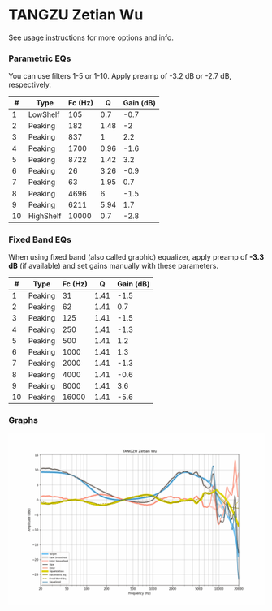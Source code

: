# TANGZU Zetian Wu
See [usage instructions](https://github.com/jaakkopasanen/AutoEq#usage) for more options and info.

### Parametric EQs
You can use filters 1-5 or 1-10. Apply preamp of -3.2 dB or -2.7 dB, respectively.

|   # | Type      |   Fc (Hz) |    Q |   Gain (dB) |
|-----|-----------|-----------|------|-------------|
|   1 | LowShelf  |       105 | 0.7  |        -0.7 |
|   2 | Peaking   |       182 | 1.48 |        -2   |
|   3 | Peaking   |       837 | 1    |         2.2 |
|   4 | Peaking   |      1700 | 0.96 |        -1.6 |
|   5 | Peaking   |      8722 | 1.42 |         3.2 |
|   6 | Peaking   |        26 | 3.26 |        -0.9 |
|   7 | Peaking   |        63 | 1.95 |         0.7 |
|   8 | Peaking   |      4696 | 6    |        -1.5 |
|   9 | Peaking   |      6211 | 5.94 |         1.7 |
|  10 | HighShelf |     10000 | 0.7  |        -2.8 |

### Fixed Band EQs
When using fixed band (also called graphic) equalizer, apply preamp of **-3.3 dB** (if available) and set gains manually with these parameters.

|   # | Type    |   Fc (Hz) |    Q |   Gain (dB) |
|-----|---------|-----------|------|-------------|
|   1 | Peaking |        31 | 1.41 |        -1.5 |
|   2 | Peaking |        62 | 1.41 |         0.7 |
|   3 | Peaking |       125 | 1.41 |        -1.5 |
|   4 | Peaking |       250 | 1.41 |        -1.3 |
|   5 | Peaking |       500 | 1.41 |         1.2 |
|   6 | Peaking |      1000 | 1.41 |         1.3 |
|   7 | Peaking |      2000 | 1.41 |        -1.3 |
|   8 | Peaking |      4000 | 1.41 |        -0.6 |
|   9 | Peaking |      8000 | 1.41 |         3.6 |
|  10 | Peaking |     16000 | 1.41 |        -5.6 |

### Graphs
![](./TANGZU%20Zetian%20Wu.png)
